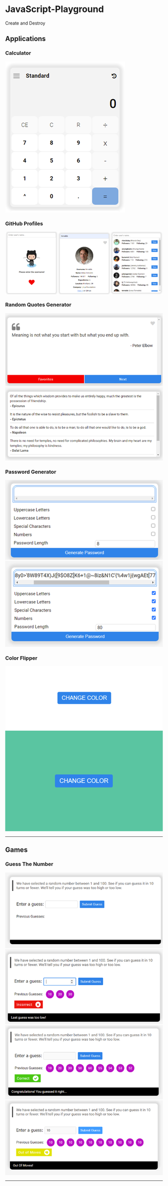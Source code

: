 # JavaScript-Playground
Create and Destroy

## Applications

### Calculator

<img src = "./public/images/Calculator.png">

### GitHub Profiles

<div style = "display: flex;">
	<img src = "./public/images/GitHub Profiles 0.png" style = "width: 33.3%;">
	<img src = "./public/images/GitHub Profiles 1.png" style = "width: 33.3%;">
	<img src = "./public/images/GitHub Profiles 2.png" style = "width: 33.3%;">
</div>

### Random Quotes Generator
<img src = "./public/images/Random Quotes 0.png">
<img src = "./public/images/Random Quotes 1.png">

### Password Generator
<img src = "./public/images/Password Generator 0.png">
<img src = "./public/images/Password Generator 1.png">

### Color Flipper
<img src = "./public/images/Color Flipper 0.png">
<img src = "./public/images/Color Flipper 1.png">

---

## Games

### Guess The Number 
<img src = "./public/images/Guess The Number 0.png">
<img src = "./public/images/Guess The Number 1.png">
<img src = "./public/images/Guess The Number 2.png">
<img src = "./public/images/Guess The Number 3.png">

---